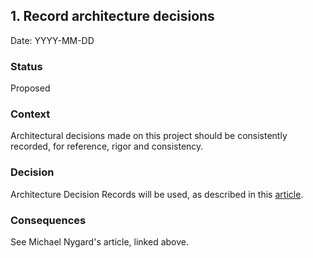 ## 1. Record architecture decisions

Date: YYYY-MM-DD

### Status
Proposed

### Context
Architectural decisions made on this project should be consistently recorded, for reference, rigor and consistency.

### Decision
Architecture Decision Records will be used, as described in this [article](https://cognitect.com/blog/2011/11/15/documenting-architecture-decisions).

### Consequences
See Michael Nygard's article, linked above.
